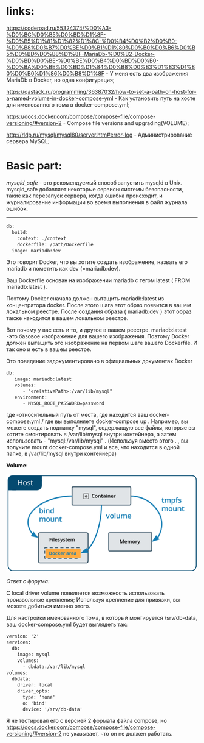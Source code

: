 # links:

https://coderoad.ru/55324374/%D0%A3-%D0%BC%D0%B5%D0%BD%D1%8F-%D0%B5%D1%81%D1%82%D1%8C-%D0%B4%D0%B2%D0%B0-%D0%B8%D0%B7%D0%BE%D0%B1%D1%80%D0%B0%D0%B6%D0%B5%D0%BD%D0%B8%D1%8F-MariaDb-%D0%B2-Docker-%D0%BD%D0%BE-%D0%BE%D0%B4%D0%BD%D0%B0-%D0%BA%D0%BE%D0%BD%D1%84%D0%B8%D0%B3%D1%83%D1%80%D0%B0%D1%86%D0%B8%D1%8F - У меня есть два изображения MariaDb в Docker, но одна конфигурация;

https://qastack.ru/programming/36387032/how-to-set-a-path-on-host-for-a-named-volume-in-docker-compose-yml - Как установить путь на хосте для именованного тома в docker-compose.yml;

https://docs.docker.com/compose/compose-file/compose-versioning/#version-2 - Compose file versions and upgrading(VOLUME);

http://rldp.ru/mysql/mysql80/server.htm#error-log - Администрирование сервера MySQL;


# Basic part:

*mysqld_safe* - это рекомендуемый способ запустить mysqld в Unix. mysqld_safe добавляет некоторые сервисы системы безопасности, такие как перезапуск сервера, когда ошибка происходит, и журналирование информации во время выполнения в файл журнала ошибок. 

-----------

```
db:
  build:
    context: ./context
    dockerfile: /path/Dockerfile
  image: mariadb:dev
```
Это говорит Docker, что вы хотите создать изображение, назвать его mariadb и пометить как dev (=mariadb:dev).

Ваш Dockerfile основан на изображении mariadb с тегом latest ( FROM mariadb:latest ).

Поэтому Docker сначала должен вытащить mariadb:latest из концентратора docker. После этого шага этот образ появится в вашем локальном реестре. После создания образа ( mariadb:dev ) этот образ также находится в вашем локальном реестре.

Вот почему у вас есть и то, и другое в вашем реестре. mariadb:latest -это базовое изображение для вашего изображения. Поэтому Docker должен вытащить это изображение на первом шаге вашего Dockerfile. И так оно и есть в вашем реестре.

Это поведение задокументировано в официальных документах Docker

```
db:
   image: mariadb:latest
   volumes:
      - "<relativePath>:/var/lib/mysql"
   environment:
      - MYSQL_ROOT_PASSWORD=password
```

где <relativePath> -относительный путь от места, где находится ваш docker-compose.yml / где вы выполняете docker-compose up . Например, вы можете создать подпапку "mysql", содержащую все файлы, которые вы хотите смонтировать в /var/lib/mysql внутри контейнера, а затем использовать - "mysql:/var/lib/mysql" . (Используя вместо этого . , вы получите mount docker-compose.yml и все, что находится в одной папке, в /var/lib/mysql внутри контейнера)

**Volume:**

<img width="683" alt="Screenshot 2021-07-23 at 12 41 10" src="https://github.com/DaDvoy/Inception/blob/basicPart/srcs/informationDockerCompose/image/types-of-mounts-volume.png">
  
*Ответ с форума:*

С local driver volume появляется возможность использовать произвольные крепления; Используя крепление для привязки, вы можете добиться именно этого.

Для настройки именованного тома, в который монтируется /srv/db-data, ваш docker-compose.yml будет выглядеть так:

```
version: '2'
services:
  db:
    image: mysql
    volumes:
      - dbdata:/var/lib/mysql
volumes:
  dbdata:
    driver: local
    driver_opts:
      type: 'none'
      o: 'bind'
      device: '/srv/db-data'
```

Я не тестировал его с версией 2 формата файла compose, но https://docs.docker.com/compose/compose-file/compose-versioning/#version-2 не указывает, что он не должен работать.

